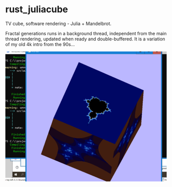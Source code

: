 # rust_juliacube
TV cube, software rendering - Julia + Mandelbrot.

Fractal generations runs in a background thread, independent from the main thread rendering, updated when ready and double-buffered.
It is a variation of my old 4k intro from the 90s... 

![screenshot](cube.png "Screenshot")
